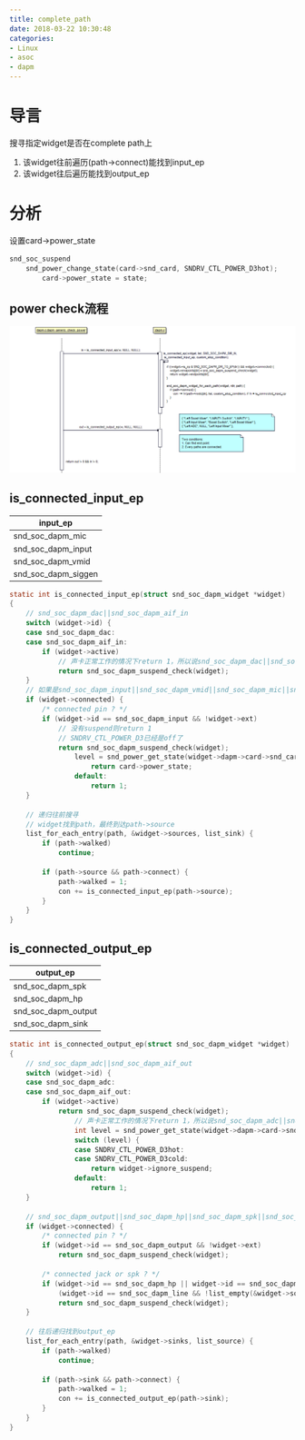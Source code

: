 ```yaml
---
title: complete_path
date: 2018-03-22 10:30:48
categories:
- Linux
- asoc
- dapm
---
```


# 导言
搜寻指定widget是否在complete path上
1. 该widget往前遍历(path->connect)能找到input_ep
2. 该widget往后遍历能找到output_ep

# 分析
设置card->power_state
```c
snd_soc_suspend
	snd_power_change_state(card->snd_card, SNDRV_CTL_POWER_D3hot);
		card->power_state = state;
```
<!--more-->
## power check流程
![complete-path](complete-path/power_check.png)
## is_connected_input_ep
|  input_ep |
|  ----  |
| snd_soc_dapm_mic |
| snd_soc_dapm_input |
| snd_soc_dapm_vmid |
| snd_soc_dapm_siggen |

```c
static int is_connected_input_ep(struct snd_soc_dapm_widget *widget)
{
	// snd_soc_dapm_dac||snd_soc_dapm_aif_in
	switch (widget->id) {
	case snd_soc_dapm_dac:
	case snd_soc_dapm_aif_in:
		if (widget->active)
			// 声卡正常工作的情况下return 1，所以说snd_soc_dapm_dac||snd_soc_dapm_aif_in也是一类input_ep
			return snd_soc_dapm_suspend_check(widget);
	}
	// 如果是snd_soc_dapm_input||snd_soc_dapm_vmid||snd_soc_dapm_mic||snd_soc_dapm_line且没有suspend，则return 1
	if (widget->connected) {
		/* connected pin ? */
		if (widget->id == snd_soc_dapm_input && !widget->ext)
			// 没有suspend则return 1
			// SNDRV_CTL_POWER_D3已经是off了
			return snd_soc_dapm_suspend_check(widget);
				level = snd_power_get_state(widget->dapm->card->snd_card);
					return card->power_state;
				default:
					return 1;
	}

	// 递归往前搜寻
	// widget找到path，最终到达path->source
	list_for_each_entry(path, &widget->sources, list_sink) {
		if (path->walked)
			continue;

		if (path->source && path->connect) {
			path->walked = 1;
			con += is_connected_input_ep(path->source);
		}
	}
}
```

## is_connected_output_ep
|  output_ep |
|  ----  |
| snd_soc_dapm_spk |
| snd_soc_dapm_hp |
| snd_soc_dapm_output |
| snd_soc_dapm_sink |

```c
static int is_connected_output_ep(struct snd_soc_dapm_widget *widget)
{
	// snd_soc_dapm_adc||snd_soc_dapm_aif_out
	switch (widget->id) {
	case snd_soc_dapm_adc:
	case snd_soc_dapm_aif_out:
		if (widget->active)
			return snd_soc_dapm_suspend_check(widget);
				// 声卡正常工作的情况下return 1，所以说snd_soc_dapm_adc||snd_soc_dapm_aif_out也是一类output_ep
				int level = snd_power_get_state(widget->dapm->card->snd_card);
				switch (level) {
				case SNDRV_CTL_POWER_D3hot:
				case SNDRV_CTL_POWER_D3cold:
					return widget->ignore_suspend;
				default:
					return 1;
	}
	
	// snd_soc_dapm_output||snd_soc_dapm_hp||snd_soc_dapm_spk||snd_soc_dapm_line
	if (widget->connected) {
		/* connected pin ? */
		if (widget->id == snd_soc_dapm_output && !widget->ext)
			return snd_soc_dapm_suspend_check(widget);

		/* connected jack or spk ? */
		if (widget->id == snd_soc_dapm_hp || widget->id == snd_soc_dapm_spk ||
		    (widget->id == snd_soc_dapm_line && !list_empty(&widget->sources)))
			return snd_soc_dapm_suspend_check(widget);
	}
	
	// 往后递归找到output_ep
	list_for_each_entry(path, &widget->sinks, list_source) {
		if (path->walked)
			continue;

		if (path->sink && path->connect) {
			path->walked = 1;
			con += is_connected_output_ep(path->sink);
		}
	}
}
```
